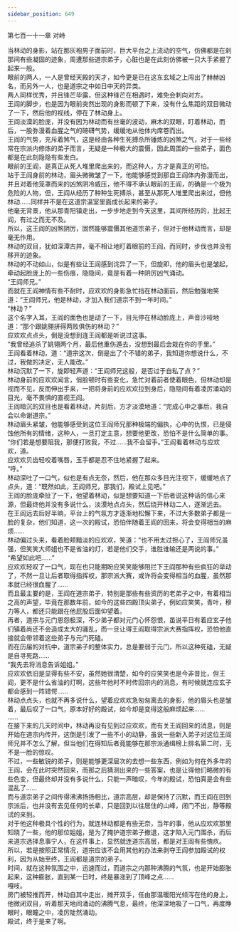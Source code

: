 ```yaml
---
sidebar_position: 649
---
```

 第七百一十一章 对峙


当林动的身影，站在那灰袍男子面前时，巨大平台之上流动的空气，仿佛都是在刹那间有些凝固的迹象，周遭那些道宗弟子，心脏也是在此刻仿佛被一只大手紧握了起来一般。  
眼前的两人，一人是曾经天殿的天才，如今更是已在这东玄域之上闯出了赫赫凶名，而另外一人，也是道宗之中如日中天的异类。  
两人同样优秀，并且锋芒毕露，但这种锋芒在相遇时，难免会刺向对方。  
王阎的脚步，也是因为眼前突然出现的身影而顿了下来，没有什么焦距的双目微动了一下，然后他的视线，停在了林动身上。  
王阎淡漠的脸庞，并没有因为林动而有丝毫的波动，麻木的双眼，盯着林动，而后，一股弥漫着血腥之气的磅礴气势，缓缓地从他体内席卷而出。  
王阎的气势，充斥着煞气，这是经由各种生死搏杀所锤炼的凶煞之气，对于一些经常在宗派内修炼的弟子而言，无疑是一种极大的震慑，因此周围的一些弟子，面色都是在此刻隐隐有些发白。  
眼前的王阎，是真正从死人堆里爬出来的，而这种人，方才是真正的可怕。  
站于王阎身前的林动，眉头微微皱了一下，他能够感觉到那自王阎体内弥漫而出，并且对着他笼罩而来的凶煞阴冷威压，他不得不承认眼前的王阎，的确是一个极为危险的人物，但，王阎从经历了种种生死搏杀，甚至从那死人堆里爬出来过，但他林动……同样并不是在这道宗温室里面成长起来的弟子。  
他毫无背景，他从那青阳镇走出，一步步地走到今天这里，其间所经历的，比起王阎，有过之而无不及。  
所以，这王阎的凶煞阴厉，固然能够震慑其他道宗弟子，但对于他林动而言，却是毫无作用。  
林动的双目，犹如深潭古井，毫不相让地盯着眼前的王阎，而同时，步伐也并没有移开的迹象。  
林动的不动如山，似是有些让王阎感到诧异了一下，但旋即，他的眉头也是皱起，牵动起脸庞上的一些伤痕，隐隐间，竟是有着一种阴厉凶气涌动。  
“王阎师兄。”  
而就在王阎神情有些不耐时，应欢欢的身影急忙挡在林动面前，然后勉强地笑道：“王阎师兄，他是林动，才加入我们道宗不到一年时间。”  
“林动？”  
这个名字入耳，王阎的面色也是动了一下，目光停在林动脸庞上，声音沙哑地道：“那个跟姚翎拼得两败俱伤的林动？”  
应欢欢点点头，倒是没想到连王阎都是听说过这事。  
“我曾经追杀了姚翎两个月，最后他重伤遁去，没想到最后会栽在你的手里。”  
王阎看着林动，道：“道宗这次，倒是出了个不错的弟子，我知道你想说什么，不过，我做的决定，无人能改。”  
林动沉默了一下，旋即轻声道：“王阎师兄这般，是否过于自私了点？”  
林动身前的应欢欢闻言，俏脸顿时有些变化，急忙对着前者使着眼色，但林动却是视而不见，反而伸出手来，一把将身前的应欢欢拉到身后，隐隐间有着凌厉涌动的目光，毫不畏惧的直视王阎。  
王阎暗沉的双目也是看着林动，片刻后，方才淡漠地道：“完成心中之事后，我自会以命谢道宗。”  
林动眉头紧皱，他能够感受到这位王阎师兄那种极端的偏执，心中的仇恨，已是侵蚀他所有的情绪，这种人，一旦打定主意，想要他更改，恐怕不是什么简单的事。  
“你们若是想要阻我，那便打败我，不过……我不会留手。”王阎看着林动与应欢欢，道。  
应欢欢贝齿轻咬着嘴唇，玉手都是忍不住地紧握了起来。  
“呼。”  
林动深吐了一口气，似也是有点无奈，然后，他在那众多目光注视下，缓缓地点了点头，道：“既然如此，王阎师兄，那我们，殿试上见吧。”  
王阎的脸庞牵扯了一下，他望着林动，似是想要知道一下后者说这种话的信心来源，但最终他并没有多说什么，淡漠地点点头，然后绕开林动二人，逐渐远去。  
在王阎远去后好半晌，平台上的气氛方才逐渐地松懈下来，不过大多数弟子都是一脸的复杂，他们知道，这一次的殿试，恐怕伴随着王阎的回来，将会变得相当的麻烦……  
林动偏过头来，看着脸颊黯淡的应欢欢，笑道：“也不用太过担心了，王阎师兄虽强，但笑笑大师姐也不是省油的灯，若是他们交手，谁胜谁输还是两说的事。”  
“希望如此吧……”  
应欢欢轻叹了一口气，现在也只能期盼应笑笑能够阻拦下王阎那种有些疯狂的举动了，不然一旦让后者取得指挥权，那宗派大赛，或许将会变得相当的血腥，虽然那本就已经很血腥了……  
而且最主要的是，王阎在道宗弟子，特别是那些有些资历的老弟子之中，有着相当之高的声望，毕竟在那数年前，如今的这些四殿顶尖弟子，例如应笑笑，青叶，穆力等人，都还只能跟在他屁股后面仰望着。  
再者，道宗与元门恩怨极深，不少弟子都对元门心怀怨恨，虽说平日有着应玄子他们镇着尚还不会造成太大的骚乱，而一旦让得王阎取得宗派大赛指挥权，恐怕他直接就会带领着这些弟子与元门死磕。  
而在历届的对抗中，道宗弟子的整体实力，总是要弱于元门，所以这种死磕，无疑是自寻死路……  
“我先去将消息告诉姐姐。”  
应欢欢依旧是显得有些不安，虽然她很清楚，如今的应笑笑也是今非昔比，但王阎，更不是什么省油的灯啊，这些年他时不时传回宗内的消息，有时候就连应玄子都会感到一阵错愕……  
林动点点头，也就不再多说什么，望着应欢欢急匆匆离去的身影，他的眉头也是皱着，最后叹了一口气，原本好好的殿试，如今却是变得这般麻烦起来……  
……  
在接下来的几天时间中，林动再没有见到过应欢欢，而有关王阎回来的消息，则是开始在道宗内传开，这倒是引发了一些不小的动静，虽说一些新入弟子对这位王阎师兄并不怎么了解，但当他们在得知后者竟能够在那宗派通缉榜上排名第二时，无不是一脸的惊叹。  
不过，一些敏锐的弟子，则是能够更深层次的去想一些东西，例如为何在外多年的王阎，会在此时突然回来，而那之后猜测出来的一些答案，也是让得他们略微的有些色变，但最终却并没有多说什么，只能一声暗叹，今年的殿试，恐怕真是会有些混乱了……  
而与道宗弟子之间传得沸沸扬扬相比，道宗高层，却是保持了沉默，而王阎在回到宗派后，也并没有去见任何的长辈，只是回到以往居住的山峰，闭门不出，静等殿试的来到。  
对于他这种极具个性的行为，就连林动都是有些无奈，当年的事，他从应欢欢那里知晓了一些，他的那位姐姐，是为了掩护道宗弟子撤退，这才陷入元门围杀，而后来道宗选择息事宁人，在这件事上，显然就连道宗高层，都是对王阎有些愧疚。  
所以，若是按照正常情况，道宗应该不会用其他的办法来剥夺王阎参加殿试的权利，因为从始至终，王阎都是道宗的弟子。  
时间，就在这种氛围之中，迅速而过，而道宗之内那种沸腾的气氛，也是开始膨胀起来，这种膨胀，直到某一日时，终是暴涨到了顶峰之点……  
嘎吱。  
房门被轻推而开，林动自其中走出，摊开双手，任由那温暖阳光倾泻在他的身上，他微闭双目，听着那天地间涌动的沸腾气息，最终，他深深地吸了一口气，再度睁眼时，眼瞳之中，凌厉陡然涌动。  
殿试，终于是来了啊。  
  
  
